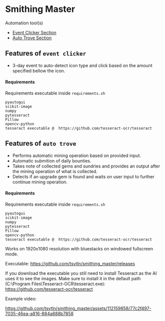 # Smithing Master
Automation tool(s)

* [Event Clicker Section](#event-clicker)
* [Auto Trove Section](#auto-trove)


## Features of `event clicker`
<a name="event-clicker"></a>

- 3-day event to auto-detect icon type and click based on the amount specified bellow the icon.
#### Requirements
Requirements executable inside `requirements.sh`
```
pyautogui
scikit-image
numpy
pytesseract
Pillow
opencv-python
tesseract executable @  https://github.com/tesseract-ocr/tesseract
```


## Features of `auto trove`
<a name="auto-trove"></a>
- Performs automatic mining operation based on provided input.
- Automatic submition of daily bounties.
- Takes note of collected gems and sundries and provides an output after the mining operation of what is collected.
- Detects if an upgrade gem is found and waits on user input to further continue mining operation.

#### Requirements
Requirements executable inside `requirements.sh`
```
pyautogui
scikit-image
numpy
pytesseract
Pillow
opencv-python
tesseract executable @  https://github.com/tesseract-ocr/tesseract
```
Works on 1920x1080 resolution with bluestacks on windowed fullscreen mode.

Executable: https://github.com/tsvtln/smithing_master/releases

If you download the executable you still need to install Tesseract as the AI uses it to see the images. Make sure to install it in the default path (C:\Program Files\Tesseract-OCR\tesseract.exe):  https://github.com/tesseract-ocr/tesseract

Example video:

https://github.com/tsvtln/smithing_master/assets/112159858/77c2f497-7035-46ea-a816-884a888b7858



